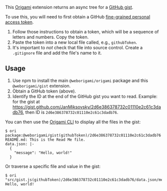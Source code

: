 This [Origami](https://weborigami.org) extension returns an async tree for a [GitHub gist](https://docs.github.com/en/get-started/writing-on-github/editing-and-sharing-content-with-gists/creating-gists#about-gists).

To use this, you will need to first obtain a GitHub [fine-grained personal access token](https://docs.github.com/en/authentication/keeping-your-account-and-data-secure/managing-your-personal-access-tokens#creating-a-fine-grained-personal-access-token).

1. Follow those instructions to obtain a token, which will be a sequence of letters and numbers. Copy the token.
1. Paste the token into a new local file called, e.g., `githubToken`.
1. It's important to _not_ check that file into source control. Create a `.gitignore` file and add the file's name to it.

## Usage

1. Use npm to install the main `@weborigami/origami` package and this `@weborigami/gist` extension.
1. Obtain a GitHub token (above).
1. Identify the ID at the end of the GitHub gist you want to read. Example: for the gist at
   https://gist.github.com/JanMiksovsky/2d6e386378732c01110e2c61c3dadb76, then ID is `2d6e386378732c01110e2c61c3dadb76`.

You can then use the [Origami CLI](https://weborigami.org/cli) to display all the files in the gist:

```console
$ ori package:@weborigami/gist(githubToken)/2d6e386378732c01110e2c61c3dadb76
README.md: This is the Read Me file.
data.json: |-
  {
    "message": "Hello, world!"
  }
```

Or traverse a specific file and value in the gist:

```console
$ ori "src/gist.js(githubToken)/2d6e386378732c01110e2c61c3dadb76/data.json/message"
Hello, world!
```
